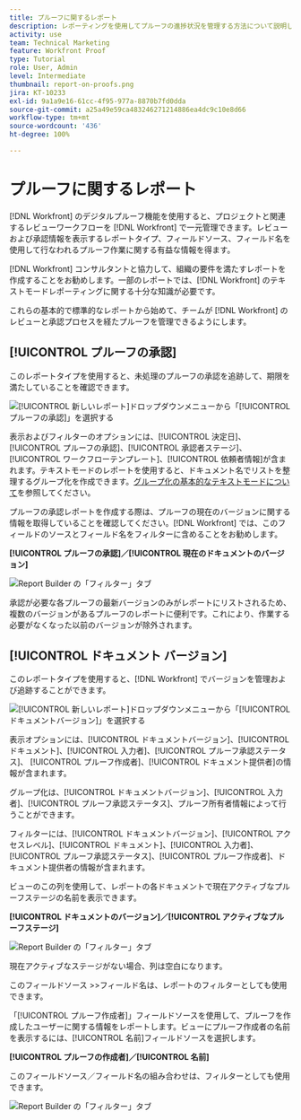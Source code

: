 ```yaml
---
title: プルーフに関するレポート
description: レポーティングを使用してプルーフの進捗状況を管理する方法について説明します。
activity: use
team: Technical Marketing
feature: Workfront Proof
type: Tutorial
role: User, Admin
level: Intermediate
thumbnail: report-on-proofs.png
jira: KT-10233
exl-id: 9a1a9e16-61cc-4f95-977a-8870b7fd0dda
source-git-commit: a25a49e59ca483246271214886ea4dc9c10e8d66
workflow-type: tm+mt
source-wordcount: '436'
ht-degree: 100%

---
```


# プルーフに関するレポート

[!DNL Workfront] のデジタルプルーフ機能を使用すると、プロジェクトと関連するレビューワークフローを [!DNL Workfront] で一元管理できます。レビューおよび承認情報を表示するレポートタイプ、フィールドソース、フィールド名を使用して行なわれるプルーフ作業に関する有益な情報を得ます。

[!DNL Workfront] コンサルタントと協力して、組織の要件を満たすレポートを作成することをお勧めします。一部のレポートでは、[!DNL Workfront] のテキストモードレポーティングに関する十分な知識が必要です。

これらの基本的で標準的なレポートから始めて、チームが [!DNL Workfront] のレビューと承認プロセスを経たプルーフを管理できるようにします。

## [!UICONTROL プルーフの承認]

このレポートタイプを使用すると、未処理のプルーフの承認を追跡して、期限を満たしていることを確認できます。

![[!UICONTROL 新しいレポート]ドロップダウンメニューから「[!UICONTROL プルーフの承認]」を選択する](assets/proof-system-setups-proof-approval-report.png)

表示およびフィルターのオプションには、[!UICONTROL 決定日]、[!UICONTROL プルーフの承認]、[!UICONTROL 承認者ステージ]、[!UICONTROL ワークフローテンプレート]、[!UICONTROL 依頼者情報]が含まれます。テキストモードのレポートを使用すると、ドキュメント名でリストを整理するグループ化を作成できます。[グループ化の基本的なテキストモードについて](https://experienceleague.adobe.com/docs/workfront-learn/tutorials-workfront/reporting/intermediate-reporting/basic-text-mode-for-groupings.html?lang=ja)を参照してください。

プルーフの承認レポートを作成する際は、プルーフの現在のバージョンに関する情報を取得していることを確認してください。[!DNL Workfront] では、このフィールドのソースとフィールド名をフィルターに含めることをお勧めします。

**[!UICONTROL プルーフの承認]／[!UICONTROL 現在のドキュメントのバージョン]**

![Report Builder の「フィルター」タブ](assets/proof-system-setups-proof-approval-report-is-current-version.png)

承認が必要な各プルーフの最新バージョンのみがレポートにリストされるため、複数のバージョンがあるプルーフのレポートに便利です。これにより、作業する必要がなくなった以前のバージョンが除外されます。

## [!UICONTROL ドキュメント バージョン]

このレポートタイプを使用すると、[!DNL Workfront] でバージョンを管理および追跡することができます。

![[!UICONTROL 新しいレポート]ドロップダウンメニューから「[!UICONTROL ドキュメントバージョン]」を選択する](assets/proof-system-setups-document-version-report.png)

表示オプションには、[!UICONTROL ドキュメントバージョン]、[!UICONTROL ドキュメント]、[!UICONTROL 入力者]、[!UICONTROL プルーフ承認ステータス]、 [!UICONTROL プルーフ作成者]、[!UICONTROL ドキュメント提供者]の情報が含まれます。

グループ化は、[!UICONTROL ドキュメントバージョン]、[!UICONTROL 入力者]、[!UICONTROL プルーフ承認ステータス]、プルーフ所有者情報によって行うことができます。

フィルターには、[!UICONTROL ドキュメントバージョン]、[!UICONTROL アクセスレベル]、[!UICONTROL ドキュメント]、[!UICONTROL 入力者]、[!UICONTROL プルーフ承認ステータス]、[!UICONTROL プルーフ作成者]、ドキュメント提供者の情報が含まれます。

ビューのこの列を使用して、レポートの各ドキュメントで現在アクティブなプルーフステージの名前を表示できます。

**[!UICONTROL ドキュメントのバージョン]／[!UICONTROL アクティブなプルーフステージ]**

![Report Builder の「フィルター」タブ](assets/proof-system-setups-active-proof-stages.png)

現在アクティブなステージがない場合、列は空白になります。

このフィールドソース >>フィールド名は、レポートのフィルターとしても使用できます。

「[!UICONTROL プルーフ作成者]」フィールドソースを使用して、プルーフを作成したユーザーに関する情報をレポートします。ビューにプルーフ作成者の名前を表示するには、[!UICONTROL 名前]フィールドソースを選択します。

**[!UICONTROL プルーフの作成者]／[!UICONTROL 名前]**

このフィールドソース／フィールド名の組み合わせは、フィルターとしても使用できます。

![Report Builder の「フィルター」タブ](assets/proof-system-setups-proof-creator-name.png)

<!--
Learn More Icon
Learn how to create reports in [!DNL Workfront] with the Report Creation class.
Access to proofing functionality
-->
